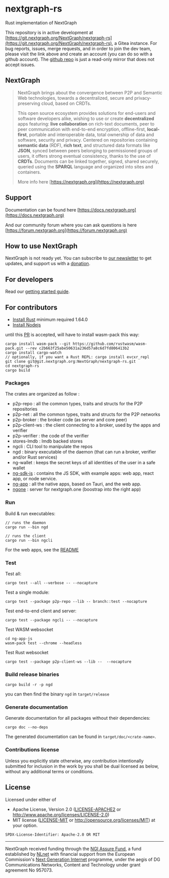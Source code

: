 # nextgraph-rs

Rust implementation of NextGraph

This repository is in active development at [https://git.nextgraph.org/NextGraph/nextgraph-rs](https://git.nextgraph.org/NextGraph/nextgraph-rs), a Gitea instance. For bug reports, issues, merge requests, and in order to join the dev team, please visit the link above and create an account (you can do so with a github account). The [github repo](https://github.com/nextgraph-org/nextgraph-rs) is just a read-only mirror that does not accept issues.

## NextGraph

> NextGraph brings about the convergence between P2P and Semantic Web technologies, towards a decentralized, secure and privacy-preserving cloud, based on CRDTs.
>
> This open source ecosystem provides solutions for end-users and software developers alike, wishing to use or create **decentralized** apps featuring: **live collaboration** on rich-text documents, peer to peer communication with end-to-end encryption, offline-first, **local-first**, portable and interoperable data, total ownership of data and software, security and privacy. Centered on repositories containing **semantic data** (RDF), **rich text**, and structured data formats like **JSON**, synced between peers belonging to permissioned groups of users, it offers strong eventual consistency, thanks to the use of **CRDTs**. Documents can be linked together, signed, shared securely, queried using the **SPARQL** language and organized into sites and containers.
>
> More info here [https://nextgraph.org](https://nextgraph.org)

## Support

Documentation can be found here [https://docs.nextgraph.org](https://docs.nextgraph.org)

And our community forum where you can ask questions is here [https://forum.nextgraph.org](https://forum.nextgraph.org)

## How to use NextGraph

NextGraph is not ready yet. You can subscribe to [our newsletter](https://list.nextgraph.org/subscription/form) to get updates, and support us with a [donation](https://nextgraph.org/donate/).

## For developers

Read our [getting started guide](https://docs.nextgraph.org/en/getting-started/).

## For contributors

- [Install Rust](https://www.rust-lang.org/tools/install) minimum required 1.64.0
- [Install Nodejs](https://nodejs.org/en/download/)

until this [PR](https://github.com/rustwasm/wasm-pack/pull/1271) is accepted, will have to install wasm-pack this way:

```
cargo install wasm-pack --git https://github.com/rustwasm/wasm-pack.git --rev c2b663f25abe50631a236d57a8c6d7fd806413b2
cargo install cargo-watch
// optionally, if you want a Rust REPL: cargo install evcxr_repl
git clone git@git.nextgraph.org:NextGraph/nextgraph-rs.git
cd nextgraph-rs
cargo build
```

### Packages

The crates are organized as follow :

- p2p-repo : all the common types, traits and structs for the P2P repositories
- p2p-net : all the common types, traits and structs for the P2P networks
- p2p-broker : the broker code (as server and core peer)
- p2p-client-ws : the client connecting to a broker, used by the apps and verifier
- p2p-verifier : the code of the verifier
- stores-lmdb : lmdb backed stores
- ngcli : CLI tool to manipulate the repos
- ngd : binary executable of the daemon (that can run a broker, verifier and/or Rust services)
- ng-wallet : keeps the secret keys of all identities of the user in a safe wallet
- [ng-sdk-js](ng-sdk-js/README.md) : contains the JS SDK, with example apps: web app, react app, or node service.
- [ng-app](ng-app/README.md) : all the native apps, based on Tauri, and the web app.
- [ngone](ngone/README.md) : server for nextgraph.one (boostrap into the right app)

### Run

Build & run executables:

```
// runs the daemon
cargo run --bin ngd

// runs the client
cargo run --bin ngcli
```

For the web apps, see the [README](ng-app-js/README.md)

### Test

Test all:

```
cargo test --all --verbose -- --nocapture
```

Test a single module:

```
cargo test --package p2p-repo --lib -- branch::test --nocapture
```

Test end-to-end client and server:

```
cargo test --package ngcli -- --nocapture
```

Test WASM websocket

```
cd ng-app-js
wasm-pack test --chrome --headless
```

Test Rust websocket

```
cargo test --package p2p-client-ws --lib --  --nocapture
```

### Build release binaries

```
cargo build -r -p ngd
```

you can then find the binary `ngd` in `target/release`

### Generate documentation

Generate documentation for all packages without their dependencies:

```
cargo doc --no-deps
```

The generated documentation can be found in `target/doc/<crate-name>`.

### Contributions license

Unless you explicitly state otherwise, any contribution intentionally submitted
for inclusion in the work by you shall be dual licensed as below, without any
additional terms or conditions.

## License

Licensed under either of

- Apache License, Version 2.0 ([LICENSE-APACHE2](LICENSE-APACHE2) or http://www.apache.org/licenses/LICENSE-2.0)
- MIT license ([LICENSE-MIT](LICENSE-MIT) or http://opensource.org/licenses/MIT)
  at your option.

`SPDX-License-Identifier: Apache-2.0 OR MIT`

---

NextGraph received funding through the [NGI Assure Fund](https://nlnet.nl/project/NextGraph/index.html), a fund established by [NLnet](https://nlnet.nl/) with financial support from the European Commission's [Next Generation Internet](https://ngi.eu/) programme, under the aegis of DG Communications Networks, Content and Technology under grant agreement No 957073.
